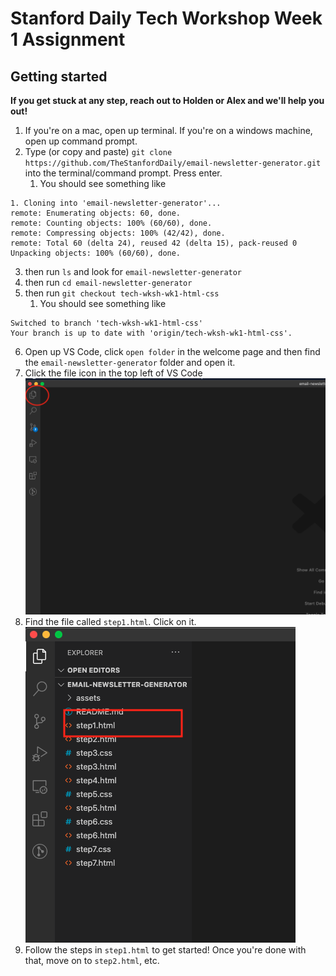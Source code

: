 # Stanford Daily Tech Workshop Week 1 Assignment

## Getting started

**If you get stuck at any step, reach out to Holden or Alex and we'll help you out!**

1. If you're on a mac, open up terminal. If you're on a windows machine, open up command prompt.
2. Type (or copy and paste) `git clone https://github.com/TheStanfordDaily/email-newsletter-generator.git` into the terminal/command prompt. Press enter.
   1. You should see something like
```
1. Cloning into 'email-newsletter-generator'...
remote: Enumerating objects: 60, done.
remote: Counting objects: 100% (60/60), done.
remote: Compressing objects: 100% (42/42), done.
remote: Total 60 (delta 24), reused 42 (delta 15), pack-reused 0
Unpacking objects: 100% (60/60), done.
```
3. then run `ls` and look for `email-newsletter-generator` 
4. then run `cd email-newsletter-generator`
5. then run `git checkout tech-wksh-wk1-html-css`
   1. You should see something like
```
Switched to branch 'tech-wksh-wk1-html-css'
Your branch is up to date with 'origin/tech-wksh-wk1-html-css'.
```
6. Open up VS Code, click `open folder` in the welcome page and then find the `email-newsletter-generator` folder and open it.
7. Click the file icon in the top left of VS Code
![VSCode Explorer](assets/VSCodeExplorer.png)
8. Find the file called `step1.html`. Click on it.
![VSCode Step1](assets/VSCodeStep1.png)
9.  Follow the steps in `step1.html` to get started! Once you're done with that, move on to `step2.html`, etc.